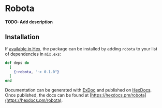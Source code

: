 # Robota

**TODO: Add description**

## Installation

If [available in Hex](https://hex.pm/docs/publish), the package can be installed
by adding `robota` to your list of dependencies in `mix.exs`:

```elixir
def deps do
  [
    {:robota, "~> 0.1.0"}
  ]
end
```

Documentation can be generated with [ExDoc](https://github.com/elixir-lang/ex_doc)
and published on [HexDocs](https://hexdocs.pm). Once published, the docs can
be found at [https://hexdocs.pm/robota](https://hexdocs.pm/robota).

